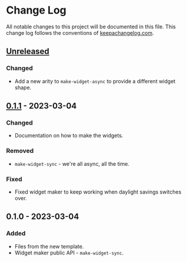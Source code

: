 # Change Log
All notable changes to this project will be documented in this file. This change log follows the conventions of [keepachangelog.com](http://keepachangelog.com/).

## [Unreleased]
### Changed
- Add a new arity to `make-widget-async` to provide a different widget shape.

## [0.1.1] - 2023-03-04
### Changed
- Documentation on how to make the widgets.

### Removed
- `make-widget-sync` - we're all async, all the time.

### Fixed
- Fixed widget maker to keep working when daylight savings switches over.

## 0.1.0 - 2023-03-04
### Added
- Files from the new template.
- Widget maker public API - `make-widget-sync`.

[Unreleased]: https://github.com/your-name/portebla/compare/0.1.1...HEAD
[0.1.1]: https://github.com/your-name/portebla/compare/0.1.0...0.1.1
